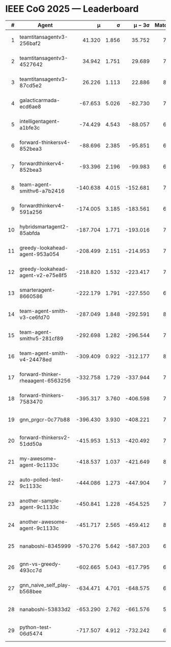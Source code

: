 # IEEE CoG 2025 — Leaderboard

| # | Agent | μ | σ | μ − 3σ | Matches | Updated |
|---:|---|---:|---:|---:|---:|---|
| 1 | teamtitansagentv3-256baf2 | 41.320 | 1.856 | 35.752 | 7920 | 2025-08-19 23:16 |
| 2 | teamtitansagentv3-4527642 | 34.942 | 1.751 | 29.689 | 7394 | 2025-08-19 23:16 |
| 3 | teamtitansagentv3-87cd5e2 | 26.226 | 1.113 | 22.886 | 8126 | 2025-08-19 23:16 |
| 4 | galacticarmada-ecd6ae8 | -67.653 | 5.026 | -82.730 | 7660 | 2025-08-19 23:16 |
| 5 | intelligentagent-a1bfe3c | -74.429 | 4.543 | -88.057 | 6310 | 2025-08-19 23:16 |
| 6 | forward-thinkersv4-852bea3 | -88.696 | 2.385 | -95.851 | 6535 | 2025-08-19 23:16 |
| 7 | forwardthinkerv4-852bea3 | -93.396 | 2.196 | -99.983 | 6151 | 2025-08-19 23:16 |
| 8 | team-agent-smithv6-a7b2416 | -140.638 | 4.015 | -152.681 | 7360 | 2025-08-19 23:16 |
| 9 | forwardthinkerv4-591a256 | -174.005 | 3.185 | -183.561 | 6874 | 2025-08-19 23:16 |
| 10 | hybridsmartagent2-85abfda | -187.704 | 1.771 | -193.016 | 7142 | 2025-08-19 23:16 |
| 11 | greedy-lookahead-agent-953a054 | -208.499 | 2.151 | -214.953 | 7432 | 2025-08-19 23:16 |
| 12 | greedy-lookahead-agent-v2-e75e8f5 | -218.820 | 1.532 | -223.417 | 7592 | 2025-08-19 23:16 |
| 13 | smarteragent-8660586 | -222.179 | 1.791 | -227.550 | 6440 | 2025-08-19 23:16 |
| 14 | team-agent-smith-v3-ce6fd70 | -287.049 | 1.848 | -292.591 | 8322 | 2025-08-19 23:16 |
| 15 | team-agent-smithv5-281cf89 | -292.698 | 1.282 | -296.544 | 7980 | 2025-08-19 23:16 |
| 16 | team-agent-smith-v4-24478ed | -309.409 | 0.922 | -312.177 | 8122 | 2025-08-19 23:16 |
| 17 | forward-thinker-rheaagent-6563256 | -332.758 | 1.729 | -337.944 | 7202 | 2025-08-19 23:16 |
| 18 | forward-thinkers-7583470 | -395.317 | 3.760 | -406.598 | 7020 | 2025-08-19 23:16 |
| 19 | gnn_prgcr-0c77b88 | -396.430 | 3.930 | -408.221 | 7090 | 2025-08-19 23:16 |
| 20 | forward-thinkersv2-51dd50a | -415.953 | 1.513 | -420.492 | 7822 | 2025-08-19 23:16 |
| 21 | my-awesome-agent-9c1133c | -418.537 | 1.037 | -421.649 | 8060 | 2025-08-19 23:16 |
| 22 | auto-polled-test-9c1133c | -444.086 | 1.273 | -447.904 | 7280 | 2025-08-19 23:16 |
| 23 | another-sample-agent-9c1133c | -450.841 | 1.228 | -454.525 | 7520 | 2025-08-19 23:16 |
| 24 | another-awesome-agent-9c1133c | -451.717 | 2.565 | -459.412 | 8240 | 2025-08-19 23:16 |
| 25 | nanaboshi-8345999 | -570.276 | 5.642 | -587.203 | 6580 | 2025-08-19 23:16 |
| 26 | gnn-vs-greedy-493cc7d | -602.665 | 5.043 | -617.795 | 6080 | 2025-08-19 23:16 |
| 27 | gnn_naive_self_play-b568bee | -634.471 | 4.701 | -648.575 | 6420 | 2025-08-19 23:16 |
| 28 | nanaboshi-53833d2 | -653.290 | 2.762 | -661.576 | 5740 | 2025-08-19 23:16 |
| 29 | python-test-06d5474 | -717.507 | 4.912 | -732.242 | 6310 | 2025-08-19 23:16 |
